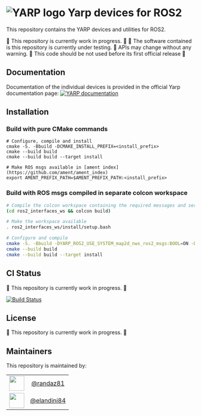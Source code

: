 ![YARP logo](doc/images/yarp-robot-24.png?raw=true "yarp-devices-ros2")
Yarp devices for ROS2
=====================

This repository contains the YARP devices and utilities for ROS2.

:construction: This repository is currently work in progress. :construction:
:construction: The software contained is this repository is currently under testing. :construction: APIs may change without any warning. :construction: This code should be not used before its first official release :construction:

Documentation
-------------

Documentation of the individual devices is provided in the official Yarp documentation page:
[![YARP documentation](https://img.shields.io/badge/Documentation-yarp.it-19c2d8.svg)](https://yarp.it/latest/group__dev__impl.html)


Installation
-------------

### Build with pure CMake commands

~~~
# Configure, compile and install
cmake -S. -Bbuild -DCMAKE_INSTALL_PREFIX=<install_prefix>
cmake --build build
cmake --build build --target install

# Make ROS msgs available in [ament index](https://github.com/ament/ament_index)
export AMENT_PREFIX_PATH=$AMENT_PREFIX_PATH:<install_prefix>
~~~


### Build with ROS msgs compiled in separate colcon workspace

~~~bash
# Compile the colcon workspace containing the required messages and services
(cd ros2_interfaces_ws && colcon build)

# Make the workspace available
. ros2_interfaces_ws/install/setup.bash

# Configure and compile
cmake -S. -Bbuild -DYARP_ROS2_USE_SYSTEM_map2d_nws_ros2_msgs:BOOL=ON -DYARP_ROS2_USE_SYSTEM_yarp_control_msgs:BOOL=ON -DCMAKE_INSTALL_PREFIX=<install_prefix>
cmake --build build
cmake --build build --target install
~~~

CI Status
---------

:construction: This repository is currently work in progress. :construction:

[![Build Status](https://github.com/robotology/yarp-devices-ros2/workflows/CI%20Workflow/badge.svg)](https://github.com/robotology/yarp-devices-ros2/actions?query=workflow%3A%22CI+Workflow%22)

License
---------

:construction: This repository is currently work in progress. :construction:

Maintainers
--------------
This repository is maintained by:

| | |
|:---:|:---:|
| [<img src="https://github.com/randaz81.png" width="40">](https://github.com/randaz81) | [@randaz81](https://github.com/randaz81) |
| [<img src="https://github.com/elandini84.png" width="40">](https://github.com/elandini84) | [@elandini84](https://github.com/elandini84) |
